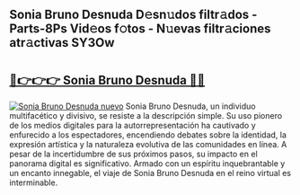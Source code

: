## Sonia Bruno Desnuda D𝚎sn𝚞dos filtr𝚊dos - Parts-8Ps Vid𝚎os f𝚘tos - N𝚞evas filtr𝚊ciones atr𝚊ctivas SY3Ow

# <h2><a href="http://mb8x1g.tromn.icu/?c=Sonia+Bruno+Desnuda">🔗👉👉👉 Sonia Bruno Desnuda 🔗🔗</a></h2>

[![Sonia Bruno Desnuda nuevo](https://i.imgur.com/pEAQMta.gif)](http://mb8x1g.tromn.icu/?c=Sonia+Bruno+Desnuda)
Sonia Bruno Desnuda, un individuo multifacético y divisivo, se resiste a la descripción simple. Su uso pionero de los medios digitales para la autorrepresentación ha cautivado y enfurecido a los espectadores, encendiendo debates sobre la identidad, la expresión artística y la naturaleza evolutiva de las comunidades en línea. A pesar de la incertidumbre de sus próximos pasos, su impacto en el panorama digital es significativo. Armado con un espíritu inquebrantable y un encanto innegable, el viaje de Sonia Bruno Desnuda en el reino virtual es interminable.
